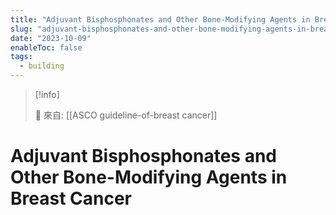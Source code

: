 ```yaml
---
title: "Adjuvant Bisphosphonates and Other Bone-Modifying Agents in Breast Cancer"
slug: "adjuvant-bisphosphonates-and-other-bone-modifying-agents-in-breast-cancer"
date: "2023-10-09"
enableToc: false
tags:
  - building
---
```


> [!info]
>
> 🌱 來自: [[ASCO guideline-of-breast cancer]]

# Adjuvant Bisphosphonates and Other Bone-Modifying Agents in Breast Cancer


